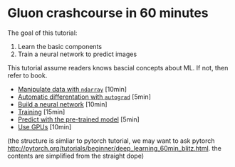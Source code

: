 # Gluon crashcourse in 60 minutes

The goal of this tutorial:

1. Learn the basic components
2. Train a neural network to predict images 

This tutorial assume readers knows bascial concepts about ML. If not, then refer to book.

- [Manipulate data with `ndarray`](./ndarray.md) [10min]
- [Automatic differentation with `autograd`](./autograd.md) [5min]
- [Build a neural network](./neuralnetwork.md) [10min]
- [Training](./train.md) [15min]
- [Predict with the pre-trained model](./predict.md) [5min]
- [Use GPUs](./use_gpus.md) [10min]

(the structure is simliar to pytorch tutorial, we may want to ask pytorch http://pytorch.org/tutorials/beginner/deep_learning_60min_blitz.html. the contents are simplified from the straight dope)
